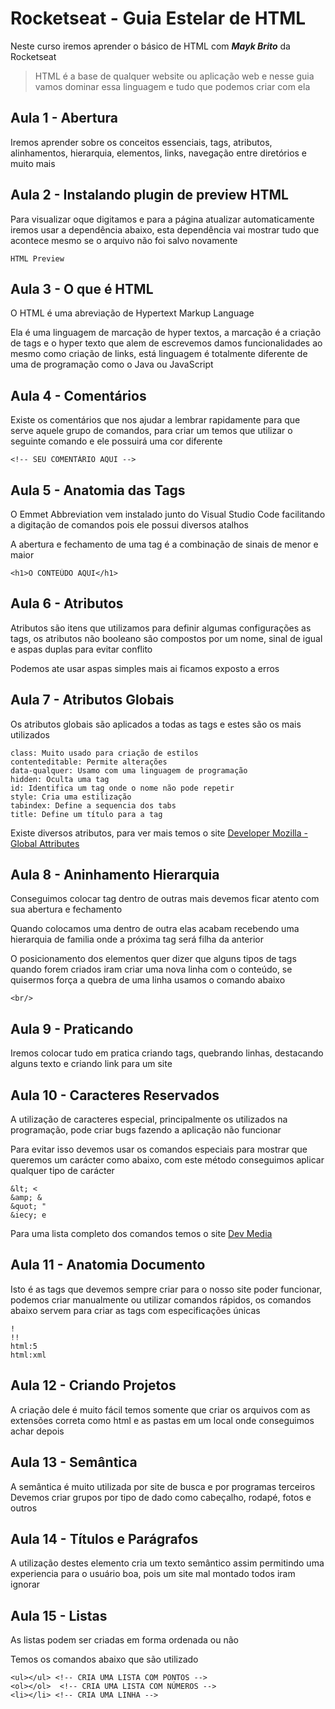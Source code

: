 # Rocketseat - Guia Estelar de HTML
Neste curso iremos aprender o básico de HTML com _**Mayk Brito**_ da Rocketseat

>HTML é a base de qualquer website ou aplicação web e nesse guia vamos dominar essa linguagem e tudo que podemos criar com ela

## Aula 1 - Abertura
Iremos aprender sobre os conceitos essenciais, tags, atributos, alinhamentos, hierarquia, elementos, links, navegação entre diretórios e muito mais

## Aula 2 - Instalando plugin de preview HTML
Para visualizar oque digitamos e para a página atualizar automaticamente iremos usar a dependência abaixo, esta dependência vai mostrar tudo que acontece mesmo se o arquivo não foi salvo novamente
````
HTML Preview
````

## Aula 3 - O que é HTML
O HTML é uma abreviação de Hypertext Markup Language

Ela é uma linguagem de marcação de hyper textos, a marcação é a criação de tags e o hyper texto que alem de escrevemos damos funcionalidades ao mesmo como criação de links, está linguagem é totalmente diferente de uma de programação como o Java ou JavaScript

## Aula 4 - Comentários
Existe os comentários que nos ajudar a lembrar rapidamente para que serve aquele grupo de comandos, para criar um temos que utilizar o seguinte comando e ele possuirá uma cor diferente
````
<!-- SEU COMENTÁRIO AQUI -->
````
## Aula 5 - Anatomia das Tags
O Emmet Abbreviation vem instalado junto do Visual Studio Code facilitando a digitação de comandos pois ele possui diversos atalhos

A abertura e fechamento de uma tag é a combinação de sinais de menor e maior
````
<h1>O CONTEÚDO AQUI</h1>
````
## Aula 6 - Atributos
Atributos são itens que utilizamos para definir algumas configurações as tags, os atributos não booleano são compostos por um nome, sinal de igual e aspas duplas para evitar conflito

Podemos ate usar aspas simples mais ai ficamos exposto a erros

## Aula 7 - Atributos Globais
Os atributos globais são aplicados a todas as tags e estes são os mais utilizados
````
class: Muito usado para criação de estilos
contenteditable: Permite alterações
data-qualquer: Usamo com uma linguagem de programação
hidden: Oculta uma tag
id: Identifica um tag onde o nome não pode repetir
style: Cria uma estilização
tabindex: Define a sequencia dos tabs
title: Define um título para a tag
````

Existe diversos atributos, para ver mais temos o site [Developer Mozilla - Global Attributes](https://developer.mozilla.org/pt-BR/docs/Web/HTML/Global_attributes)

## Aula 8 - Aninhamento Hierarquia
Conseguimos colocar tag dentro de outras mais devemos ficar atento com sua abertura e fechamento

Quando colocamos uma dentro de outra elas acabam recebendo uma hierarquia de familia onde a próxima tag será filha da anterior

O posicionamento dos elementos quer dizer que alguns tipos de tags quando forem criados iram criar uma nova linha com o conteúdo, se quisermos força a quebra de uma linha usamos o comando abaixo
````
<br/>
````

## Aula 9 - Praticando
Iremos colocar tudo em pratica criando tags, quebrando linhas, destacando alguns texto e criando link para um site

## Aula 10 - Caracteres Reservados
A utilização de caracteres especial, principalmente os utilizados na programação, pode criar bugs fazendo a aplicação não funcionar

Para evitar isso devemos usar os comandos especiais para mostrar que queremos um carácter como abaixo, com este método conseguimos aplicar qualquer tipo de carácter
````
&lt; <
&amp; &
&quot; "
&iecy; e
````

Para uma lista completo dos comandos temos o site [Dev Media](http://arquivo.devmedia.com.br/artigos/devmedia/html-entities.html)

## Aula 11 - Anatomia Documento
Isto é as tags que devemos sempre criar para o nosso site poder funcionar, podemos criar manualmente ou utilizar comandos rápidos, os comandos abaixo servem para criar as tags com especificações únicas
````
!
!!
html:5
html:xml
````

## Aula 12 - Criando Projetos
A criação dele é muito fácil temos somente que criar os arquivos com as extensões correta como html e as pastas em um local onde conseguimos achar depois

## Aula 13 - Semântica
A semântica é muito utilizada por site de busca e por programas terceiros
Devemos criar grupos por tipo de dado como cabeçalho, rodapé, fotos e outros

## Aula 14 - Títulos e Parágrafos
A utilização destes elemento cria um texto semântico assim permitindo uma experiencia para o usuário boa, pois um site mal montado todos iram ignorar

## Aula 15 - Listas
As listas podem ser criadas em forma ordenada ou não

Temos os comandos abaixo que são utilizado
````
<ul></ul> <!-- CRIA UMA LISTA COM PONTOS -->
<ol></ol>  <!-- CRIA UMA LISTA COM NÚMEROS -->
<li></li> <!-- CRIA UMA LINHA -->
````
